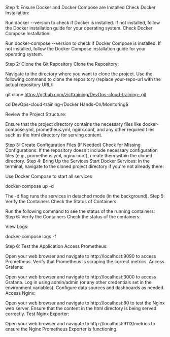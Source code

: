 Step 1: Ensure Docker and Docker Compose are Installed
Check Docker Installation:

Run docker --version to check if Docker is installed.
If not installed, follow the Docker installation guide for your operating system.
Check Docker Compose Installation:

Run docker-compose --version to check if Docker Compose is installed.
If not installed, follow the Docker Compose installation guide for your operating system.



Step 2: Clone the Git Repository
Clone the Repository:

Navigate to the directory where you want to clone the project.
Use the following command to clone the repository (replace your-repo-url with the actual repository URL):

git clone https://github.com/zicttraining/DevOps-cloud-training-.git

cd DevOps-cloud-training-/Docker Hands-On/Monitoring$

Review the Project Structure:

Ensure that the project directory contains the necessary files like docker-compose.yml, prometheus.yml, nginx.conf, and any other required files such as the html directory for serving content.

Step 3: Create Configuration Files (If Needed)
Check for Missing Configurations:
If the repository doesn't include necessary configuration files (e.g., prometheus.yml, nginx.conf), create them within the cloned directory.
Step 4: Bring Up the Services
Start Docker Services:
In the terminal, navigate to the cloned project directory if you're not already there:

Use Docker Compose to start all services

docker-compose up -d



The -d flag runs the services in detached mode (in the background).
Step 5: Verify the Containers
Check the Status of Containers:

Run the following command to see the status of the running containers:
Step 6: Verify the Containers
Check the status of the containers:

View Logs:

docker-compose logs -f


Step 6: Test the Application
Access Prometheus:

Open your web browser and navigate to http://localhost:9090 to access Prometheus.
Verify that Prometheus is scraping the correct metrics.
Access Grafana:

Open your web browser and navigate to http://localhost:3000 to access Grafana.
Log in using admin/admin (or any other credentials set in the environment variables).
Configure data sources and dashboards as needed.
Access Nginx:

Open your web browser and navigate to http://localhost:80 to test the Nginx web server.
Ensure that the content in the html directory is being served correctly.
Test Nginx Exporter:

Open your web browser and navigate to http://localhost:9113/metrics to ensure the Nginx Prometheus Exporter is functioning.